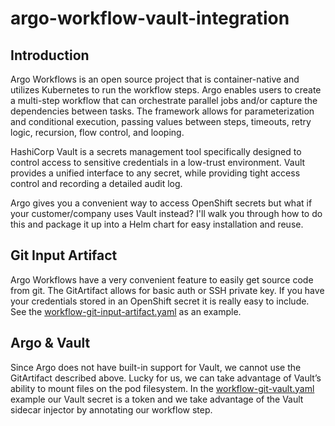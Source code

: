 # argo-workflow-vault-integration

## Introduction
Argo Workflows is an open source project that is container-native and utilizes Kubernetes to run the workflow steps.  Argo enables users to create a multi-step workflow that can orchestrate parallel jobs and/or capture the dependencies between tasks.  The framework allows for parameterization and conditional execution, passing values between steps, timeouts, retry logic, recursion, flow control, and looping.

HashiCorp Vault is a secrets management tool specifically designed to control access to sensitive credentials in a low-trust environment.  Vault provides a unified interface to any secret, while providing tight access control and recording a detailed audit log.

Argo gives you a convenient way to access OpenShift secrets but what if your customer/company uses Vault instead?  I'll walk you through how to do this and package it up into a Helm chart for easy installation and reuse.

## Git Input Artifact
 Argo Workflows have a very convenient feature to easily get source code from git.  The GitArtifact allows for basic auth or SSH private key.  If you have your credentials stored in an OpenShift secret it is really easy to include.  See the [workflow-git-input-artifact.yaml](workflow-git-input-artifact.yaml) as an example.

 ## Argo & Vault
Since Argo does not have built-in support for Vault, we cannot use the GitArtifact described above.  Lucky for us, we can take advantage of Vault’s ability to mount files on the pod filesystem.  In the [workflow-git-vault.yaml](workflow-git-vault.yaml) example our Vault secret is a token and we take advantage of the Vault sidecar injector by annotating our workflow step.

